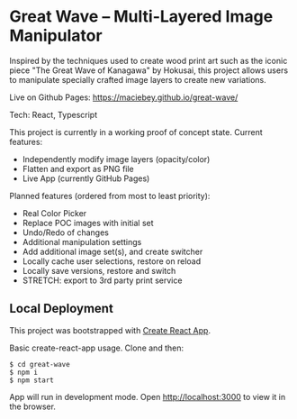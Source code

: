 # Great Wave – Multi-Layered Image Manipulator

Inspired by the techniques used to create wood print art such as the iconic piece "The Great Wave of Kanagawa" by Hokusai, this project allows users to manipulate specially crafted image layers to create new variations.

Live on Github Pages: https://maciebey.github.io/great-wave/

Tech: React, Typescript

This project is currently in a working proof of concept state. Current features:
- Independently modify image layers (opacity/color)
- Flatten and export as PNG file
- Live App (currently GitHub Pages)

Planned features (ordered from most to least priority):
- Real Color Picker
- Replace POC images with initial set
- Undo/Redo of changes
- Additional manipulation settings
- Add additional image set(s), and create switcher
- Locally cache user selections, restore on reload
- Locally save versions, restore and switch
- STRETCH: export to 3rd party print service



## Local Deployment

This project was bootstrapped with [Create React App](https://github.com/facebook/create-react-app).

Basic create-react-app usage. Clone and then:
```
$ cd great-wave
$ npm i
$ npm start
```
App will run in development mode. Open [http://localhost:3000](http://localhost:3000) to view it in the browser.


